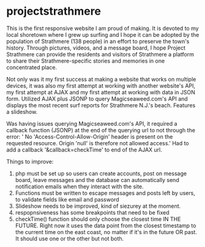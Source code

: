 # projectstrathmere

This is the first responsive website I am proud of making. It is devoted to my local shoretown where I grew up surfing and I hope it can be adopted by the population of Strathmere (138 people) in an effort to preserve the town's history. Through pictures, videos, and a message board, I hope Project Strathmere can provide the residents and visitors of Strathmere a platform to share their Strathmere-specific stories and memories in one concentrated place.  

Not only was it my first success at making a website that works on multiple devices, it was also my first attempt at working with another website's API, my first attempt at AJAX and my first attempt at working with data in JSON form. Utilized AJAX plus JSONP to query Magicseaweed.com's API and displays the most recent surf reports for Strathmere N.J.'s beach. Features a slideshow.

Was having issues querying Magicseaweed.com's API, it required a callback function (JSONP) at the end of the querying url to not through the error: ' No 'Access-Control-Allow-Origin' header is present on the requested resource. Origin 'null' is therefore not allowed access.' Had to add a callback '&callback=checkTime' to end of the AJAX url. 

Things to improve: 
  1. php must be set up so users can create accounts, post on message board, leave messages and the database can automatically send notification emails when they interact with the site. 
  2. Functions must be written to escape messages and posts left by users, to validate fields like email and password
  3. Slideshow needs to be improved, kind of siezurey at the moment.
  4. respopnsiveness has some breakpoints that need to be fixed
  5. checkTime() function should only choose the closest time IN THE FUTURE. Right now it uses the data point from the closest timestamp to the current time on the east coast, no matter if it's in the future OR past. It should use one or the other but not both. 
  
